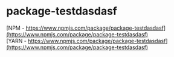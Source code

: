 # package-testdasdasf

[NPM - https://www.npmjs.com/package/package-testdasdasf](https://www.npmjs.com/package/package-testdasdasf)<br>
[YARN - https://www.npmjs.com/package/package-testdasdasf](https://www.npmjs.com/package/package-testdasdasf)
